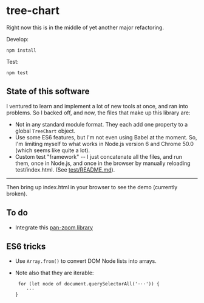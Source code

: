 # tree-chart

Right now this is in the middle of yet another major refactoring. 

Develop:

```
npm install
```

Test:

```
npm test
```


## State of this software

I ventured to learn and implement a lot of new tools at once, and ran into 
problems. So I backed off, and now, the files that make up this library are:

* Not in any standard module format. They each add one property to a global
  `TreeChart` object.
* Use some ES6 features, but I'm not even using Babel at the moment. So, I'm
  limiting myself to what works in Node.js version 6 and Chrome 50.0 (which
  seems like quite a lot).
* Custom test "framework" -- I just concatenate all the files, and run them,
  once in Node.js, and once in the browser by manually reloading 
  test/index.html. (See [test/README.md](test/README.md)).


----



Then bring up index.html in your browser to see the demo (currently broken).


## To do

* Integrate this [pan-zoom library](https://github.com/ariutta/svg-pan-zoom)


## ES6 tricks

* Use `Array.from()` to convert DOM Node lists into arrays.

* Note also that they are iterable:

    ```
     for (let node of document.querySelectorAll('···')) {
        ···
    }
    ```
    